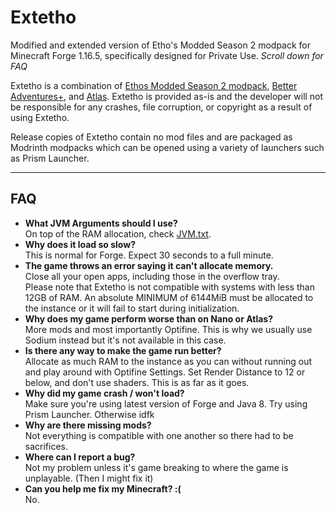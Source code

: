 # Extetho
Modified and extended version of Etho's Modded Season 2 modpack for Minecraft Forge 1.16.5, specifically designed for Private Use. *Scroll down for FAQ*

Extetho is a combination of [Ethos Modded Season 2 modpack](https://www.curseforge.com/minecraft/modpacks/ethos-modded-s2), [Better Adventures+](https://www.curseforge.com/minecraft/modpacks/better-adventures-plus), and [Atlas](https://github.com/MeepishRealms/Atlas). Extetho is provided as-is and the developer will not be responsible for any crashes, file corruption, or copyright as a result of using Extetho.

Release copies of Extetho contain no mod files and are packaged as Modrinth modpacks which can be opened using a variety of launchers such as Prism Launcher.

***

## FAQ
- **What JVM Arguments should I use?**  
On top of the RAM allocation, check [JVM.txt](https://github.com/BT-47/Extetho/blob/main/jvm.txt).
- **Why does it load so slow?**  
This is normal for Forge. Expect 30 seconds to a full minute.
- **The game throws an error saying it can't allocate memory.**  
Close all your open apps, including those in the overflow tray.  
Please note that Extetho is not compatible with systems with less than 12GB of RAM.
An absolute MINIMUM of 6144MiB must be allocated to the instance or it will fail to start during initialization.
- **Why does my game perform worse than on Nano or Atlas?**  
More mods and most importantly Optifine. This is why we usually use Sodium instead but it's not available in this case.
- **Is there any way to make the game run better?**  
Allocate as much RAM to the instance as you can without running out and play around with Optifine Settings. Set Render Distance to 12 or below, and don't use shaders. This is as far as it goes.
- **Why did my game crash / won't load?**  
Make sure you're using latest version of Forge and Java 8. Try using Prism Launcher. Otherwise idfk
- **Why are there missing mods?**  
Not everything is compatible with one another so there had to be sacrifices.
- **Where can I report a bug?**  
Not my problem unless it's game breaking to where the game is unplayable. (Then I might fix it)
- **Can you help me fix my Minecraft? :(**  
No.

